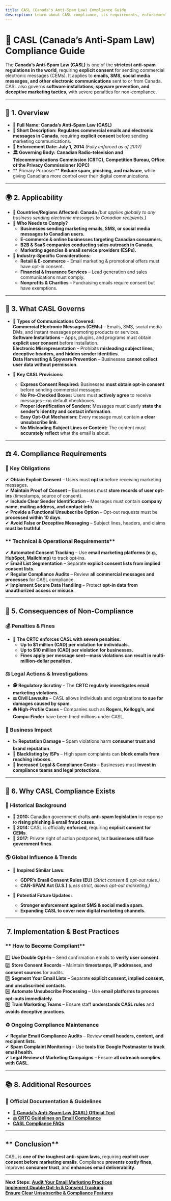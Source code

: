 ```yaml
---
title: CASL (Canada's Anti-Spam Law) Compliance Guide
description: Learn about CASL compliance, its requirements, enforcement, and best practices for email and electronic message regulations in Canada.
---
```


# **📜 CASL (Canada’s Anti-Spam Law) Compliance Guide**  
The **Canada’s Anti-Spam Law (CASL)** is one of the **strictest anti-spam regulations in the world**, requiring **explicit consent** for sending commercial electronic messages (CEMs). It applies to **emails, SMS, social media messages, and other electronic communications** sent to or from Canada. CASL also governs **software installations, spyware prevention, and deceptive marketing tactics**, with severe penalties for non-compliance.

---

## **📌 1. Overview**
- **🔹 Full Name:** **Canada’s Anti-Spam Law (CASL)**  
- **📖 Short Description:** **Regulates commercial emails and electronic messages in Canada**, requiring **explicit consent** before sending marketing communications.  
- **📅 Enforcement Date:** **July 1, 2014** *(Fully enforced as of 2017)*  
- **🏛️ Governing Body:** **Canadian Radio-television and Telecommunications Commission (CRTC), Competition Bureau, Office of the Privacy Commissioner (OPC)**  
- ** Primary Purpose:** **Reduce spam, phishing, and malware**, while giving Canadians more control over their digital communications.  

---

## **🌍 2. Applicability**
- **📍 Countries/Regions Affected:** **Canada** *(but applies globally to any business sending electronic messages to Canadian recipients.)*  
- **🏢 Who Needs to Comply?**  
  - **Businesses sending marketing emails, SMS, or social media messages to Canadian users.**  
  - **E-commerce & online businesses targeting Canadian consumers.**  
  - **B2B & SaaS companies conducting sales outreach in Canada.**  
  - **Marketing agencies & email service providers (ESPs).**  
- **📌 Industry-Specific Considerations:**  
  - **Retail & E-commerce** – Email marketing & promotional offers must have opt-in consent.  
  - **Financial & Insurance Services** – Lead generation and sales communications must comply.  
  - **Nonprofits & Charities** – Fundraising emails require consent but have exemptions.  

---

## **📂 3. What CASL Governs**
- **🔐 Types of Communications Covered:**  
   **Commercial Electronic Messages (CEMs)** – Emails, SMS, social media DMs, and instant messages promoting products or services.  
   **Software Installations** – Apps, plugins, and programs must obtain **explicit user consent** before installation.  
   **Electronic Misrepresentation** – Prohibits **misleading subject lines, deceptive headers, and hidden sender identities**.  
   **Data Harvesting & Spyware Prevention** – Businesses **cannot collect user data without permission**.  

- **📜 Key CASL Provisions:**  
  - **Express Consent Required:** Businesses **must obtain opt-in consent** before sending commercial messages.  
  - **No Pre-Checked Boxes:** Users must **actively agree** to receive messages—no default checkboxes.  
  - **Proper Identification of Senders:** Messages must clearly **state the sender’s identity and contact information**.  
  - **Easy Opt-Out Mechanism:** Every message must contain **a clear unsubscribe link**.  
  - **No Misleading Subject Lines or Content:** The content must **accurately reflect** what the email is about.  

---

## **⚖️ 4. Compliance Requirements**
### **📜 Key Obligations**
✔ **Obtain Explicit Consent** – Users must **opt in** before receiving marketing messages.  
✔ **Maintain Proof of Consent** – Businesses must **store records of user opt-ins** (timestamps, source of consent).  
✔ **Include Clear Sender Identification** – Messages must contain **company name, mailing address, and contact info**.  
✔ **Provide a Functional Unsubscribe Option** – Opt-out requests must be **processed within 10 days**.  
✔ **Avoid False or Deceptive Messaging** – Subject lines, headers, and claims **must be truthful**.  

### ** Technical & Operational Requirements**
✔ **Automated Consent Tracking** – Use **email marketing platforms (e.g., HubSpot, Mailchimp)** to track opt-ins.  
✔ **Email List Segmentation** – Separate **explicit consent lists from implied consent lists**.  
✔ **Regular Compliance Audits** – Review **all commercial messages and processes** for CASL compliance.  
✔ **Implement Secure Data Handling** – Protect **opt-in data from unauthorized access or misuse**.  

---

## **🚨 5. Consequences of Non-Compliance**
### **💰 Penalties & Fines**
- **📌 The CRTC enforces CASL with severe penalties:**  
  - **Up to $1 million (CAD) per violation for individuals.**  
  - **Up to $10 million (CAD) per violation for businesses.**  
  - **Fines apply per message sent—mass violations can result in multi-million-dollar penalties.**  

### **⚖️ Legal Actions & Investigations**
- **🕵️ Regulatory Scrutiny** – The **CRTC regularly investigates email marketing violations**.  
- **⚖️ Civil Lawsuits** – CASL allows individuals and organizations **to sue for damages caused by spam**.  
- **🚔 High-Profile Cases** – Companies such as **Rogers, Kellogg’s, and Compu-Finder** have been fined millions under CASL.  

### **🏢 Business Impact**
- **📉 Reputation Damage** – Spam violations harm **consumer trust and brand reputation**.  
- **🚫 Blacklisting by ISPs** – High spam complaints can **block emails from reaching inboxes**.  
- **🔄 Increased Legal & Compliance Costs** – Businesses must **invest in compliance teams and legal protections**.  

---

## **📜 6. Why CASL Compliance Exists**
### **📖 Historical Background**
- **📅 2010:** Canadian government drafts **anti-spam legislation** in response to **rising phishing & email fraud cases**.  
- **📅 2014:** CASL is officially **enforced**, requiring **explicit consent for CEMs**.  
- **📅 2017:** Private right of action postponed, but **businesses still face government fines**.  

### **🌎 Global Influence & Trends**
- **📢 Inspired Similar Laws:**  
  - **GDPR’s Email Consent Rules (EU)** *(Strict consent & opt-out rules.)*  
  - **CAN-SPAM Act (U.S.)** *(Less strict, allows opt-out marketing.)*  

- **📆 Potential Future Updates:**  
  - **Stronger enforcement against SMS & social media spam.**  
  - **Expanding CASL to cover new digital marketing channels.**  

---

## **️ 7. Implementation & Best Practices**
### ** How to Become Compliant**
1️⃣ **Use Double Opt-In** – Send confirmation emails to **verify user consent**.  
2️⃣ **Store Consent Records** – Maintain **timestamps, IP addresses, and consent sources** for audits.  
3️⃣ **Segment Your Email Lists** – Separate **explicit consent, implied consent, and unsubscribed contacts**.  
4️⃣ **Automate Unsubscribe Processing** – Use **email platforms to process opt-outs immediately**.  
5️⃣ **Train Marketing Teams** – Ensure staff **understands CASL rules** and **avoids deceptive practices**.  

### **♻️ Ongoing Compliance Maintenance**
✔ **Regular Email Compliance Audits** – Review **email headers, content, and recipient lists**.  
✔ **Spam Complaint Monitoring** – Use **tools like Google Postmaster to track email health**.  
✔ **Legal Review of Marketing Campaigns** – Ensure **all outreach complies with CASL**.  

---

## **📚 8. Additional Resources**
### **🔗 Official Documentation & Guidelines**
- **[📖 Canada’s Anti-Spam Law (CASL) Official Text](https://fightspam.gc.ca/)**  
- **[⚖️ CRTC Guidelines on Email Compliance](https://crtc.gc.ca/)**  
- **[ CASL Compliance FAQs](https://www.priv.gc.ca/)**  

---

## ** Conclusion**
CASL is **one of the toughest anti-spam laws**, requiring **explicit user consent before marketing emails**. Compliance **prevents costly fines**, improves **consumer trust**, and **enhances email deliverability**.

---

 **Next Steps:**
 **[Audit Your Email Marketing Practices](#)**  
 **[Implement Double Opt-In & Consent Tracking](#)**  
 **[Ensure Clear Unsubscribe & Compliance Features](#)**  
